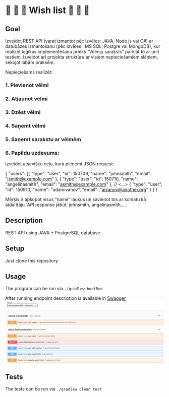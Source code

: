 # 🥰 🥰 🥰 Wish list 🥰 🥰 🥰

## Goal

Izveidot REST API (varat izmantot pēc izvēles: JAVA,  Node.js vai C#) ar datubāzes izmantošanu (pēc izvēles : MS SQL, Postgre vai MongoDB), kur realizēt loģikas implementēšanu priekš “Vēlmju saraksts” pārklāt to ar unit testiem. Izveidot arī projekta struktūru ar visiem nepieciešamiem slāņiem, sekojot labām praksēm.

Nepieciešams realizēt:

### 1. Pievienot vēlmi 

### 2. Atjaunot vēlmi

### 3. Dzēst vēlmi

### 4. Saņemt vēlmi 

### 5. Saņemt sarakstu ar vēlmēm

### 6. Papildu uzdevums: 

Izveidot atsevišķu ceļu, kurā pieņemt JSON request:

{
                "users": [{
                                                "type": "user",
                                                "id": 150709,
                                                "name": "johnsmith",
                                                "email": "jsmith@example.com"
                                }, {
                                                "type": "user",
                                                "id": 150710,
                                                "name": "angelinasmith",
                                                "email": "asmith@example.com"
                                },
                                // <…>
                                {
                                                "type": "user",
                                                "id": 150910,
                                                "name": "adamivanov",
                                                "email": "aivanov@another.org"
                                }
                ]
}

Mērķis ir apkopot visus “name” laukus un savienot tos ar komatu kā atdalītāju. API response jābūt: johnsmith, angelinasmith,….

## Description

REST API using JAVA + PostgreSQL database

## Setup

Just clone this repository

## Usage

The program can be run via   `./gradlew bootRun`

After running endpoint description is available in [Swagger](http://localhost:8080/swagger-ui/index.html)
![Swagger](Swagger.png)
## Tests

The tests can be run via  `./gradlew clean test`
